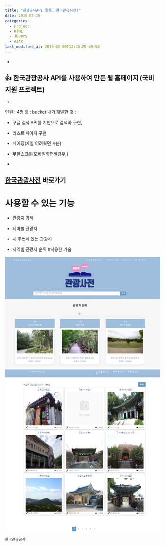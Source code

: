 ```yaml
---
title: "관광공사API 활용, 한국관광사전!"
date: 2019-07-15
categories:
  - Project
  - HTML
  - JQuery
  - AJAX
last_modified_at: 2019-03-09T12:45:25-05:00
---
```

-
:+1:
한국관광공사 API를 사용하여 만든 웹 홈페이지 (국비지원 프로젝트)
-
-
인원 : 4명
툴 : bucket
내가 개발한 것 :
+ 구글 검색 API를 기반으로 검색바 구현,
* 리스트 페이지 구현
- 페이징(제일 어려웠던 부분)
- 무한스크롤(모바일화면일경우,)

-
[한국관광사전](https://jaewoong9302.cafe24.com) 바로가기
-

# 사용할 수 있는 기능 
+ 관광지 검색
* 테마별 관광지
- 내 주변에 있는 관광지
+ 지역별 관광지 순위 
#사용한 기술

![관광사전이미지](/images/img1.PNG)
![리스트페이지](/images/img2.PNG)
```bash
한국관광공사
```
